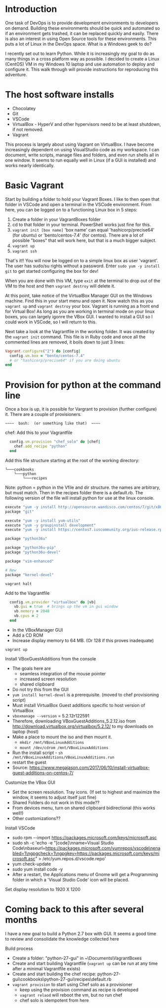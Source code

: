 # Introduction
One task of DevOps is to provide development environments to developers on demand. Building these environments should be quick and automated so if an environment gets trashed, it can be replaced quickly and easily. There is also an interest in using Open Source tools for these environments. This puts a lot of Linux in the DevOps space. What is a Windows geek to do?

I recently set out to learn Python. While it is increasingly my goal to do as many things in a cross platform way as possible. I decided to create a Linux (CentOS) VM in my Windows 10 laptop and use automation to deploy and configure it. This walk through will provide instructions for reproducing this adventure.

# The host software installs
* Chocolatey
* Git
* VSCode
* VirtualBox - HyperV and other hypervisors need to be at least shutdown, if not removed.
* Vagrant

This process is largely about using Vagrant on VirtualBox. I have become increasingly dependent on using VisualStudio code as my workspace. I can document, write scripts, manage files and folders, and even run shells all in one window. It seems to run equally well in Linux (if a GUI is installed) and works nearly identically.

# Basic Vagrant
Start by building a folder to hold your Vagrant Boxes. I like to then open that folder in VSCode and open a terminal in the VSCode environment. From here, you can be logged on to a functioning Linux box in 5 steps:
1. Create a folder in your VagrantBoxes folder
2. cd to that folder in your terminal. PowerShell works just fine for this.
3. `vagrant init [box name]` 'box name' can equal 'hashicorp/precise64' (for ubuntu) or 'bento/centos-7.4' (for centos). There are a lot of possible "boxes" that will work here, but that is a much bigger subject.
4. `vagrant up`
5. `vagrant ssh`

That's it!!  You will now be logged on to a simple linux box as user 'vagrant'. The user has sudo/su rights without a password. Enter `sudo yum -y install git` to get started configuring the box for dev!

When you are done with this VM, type `exit` at the terminal to drop out of the VM to the host and then `vagrant destroy` will delete it.

At this point, take notice of the VirtualBox Manager GUI on the Windows machine. Find this in your start menu and open it. Now watch this as you `vagrant up` and `vagrant destroy` your box. Vagrant is running as a front end for Virtual Box! As long as you are working in terminal mode on your linux boxes, you can largely igonre the VBox GUI. I wanted to install a GUI so I could work in VSCode, so I will return to this.

Next take a look at the Vagrantfile in the working folder. It was created by the `vagrant init` command. This file is in Ruby code and once all the commented lines are removed, it boils down to just 3 lines:

```ruby
Vagrant.configure("2") do |config|
  config.vm.box = "bento/centos-7.4" 
  # or "hashicorp/precise64" if you are doing ubuntu
end
```

# Provision for python at the command line
Once a box is up, it is possible for Vargrant to provision (further configure) it. There are a couple of provisioners. 

~~~~~~~~~~~~~~~~~~~~~~~~~~~~~~~~~~~~~~~~~~~
~~~~  bash:  (or something like that)  ~~~~
~~~~~~~~~~~~~~~~~~~~~~~~~~~~~~~~~~~~~~~~~~~

chef:
Add this to your Vagrantfile
```ruby
  config.vm.provision "chef_solo" do |chef|
    chef.add_recipe "python"
  end
```
Add this file structure starting at the root of the working directory:
```
└───cookbooks
    └───python
        └───recipes
```
Note: python = python in the Vfile and dir structure. the names are arbitrary, but must match. Then in the recipes folder there is a default.rb. The following version of the file will install python for use at the linux console.
```ruby
execute "yum -y install http://opensource.wandisco.com/centos/7/git/x86_64/wandisco-git-release-7-2.noarch.rpm"
package "git"

execute "yum -y install yum-utils"
execute "yum -y groupinstall development"
execute "yum -y install https://centos7.iuscommunity.org/ius-release.rpm"

package "python36u"

package "python36u-pip"
package "python36u-devel"

package "vim-enhanced"

# New
package "kernel-devel"
```

`vagrant halt`

Add to the Vagrantfile
```ruby
  config.vm.provider "virtualbox" do |vb|
    vb.gui = true  # brings up the vm in gui window
    vb.memory = 2048
    vb.cpus = 2
  end
```
* In the VBoxManager GUI
* Add a CD ROM
* Increase display memory to 64 MB. (Or 128 if this proves inadequate)

`vagrant up`

Install VBoxGuestAdditions from the console
* The goals here are
  * seamless integration of the mouse pointer
  * increased screen resolution 
  * shared clipboard
* Do not try this from the GUI
* `yum install kernel-devel` is a prerequisite. (moved to chef provisioning script)
* Must install VirtualBox Guest additions specific to host version of VirtualBox
* `vboxmanage --version`  = 5.2.12r122591
* Therefore, downloading VBoxGuestAdditions_5.2.12.iso from http://download.virtualbox.org/virtualbox/5.2.12/ to my downloads on laptop (host)
* Make a place to mount the iso and then mount it.
  * `mkdir /mnt/VBoxLinuxAdditions`
  * `mount /dev/cdrom /mnt/VBoxLinuxAdditions`
* Run the install script - `sh /mnt/VBoxLinuxAdditions/VBoxLinuxAdditions.run`
* restart the guest
* Source:  https://www.megajason.com/2017/06/10/install-virtualbox-guest-additions-on-centos-7/

Customize the VBox GUI
* Set the screen resolution. Tray icons. (If set to highest and maximize the window, it seems to adjust itself just fine)
* Shared Folders do not work in this mode??
* From devices menu, turn on shared clipboard bidirectional (this works well!)
* Other customizations??

Install VSCode
* sudo rpm --import https://packages.microsoft.com/keys/microsoft.asc
* sudo sh -c 'echo -e "[code]\nname=Visual Studio Code\nbaseurl=https://packages.microsoft.com/yumrepos/vscode\nenabled=1\ngpgcheck=1\ngpgkey=https://packages.microsoft.com/keys/microsoft.asc" > /etc/yum.repos.d/vscode.repo'
* yum check-update
* sudo yum install code -y
* After a restart, the Applications menu of Gnome will get a Programming folder in which a 'Visual Studio Code' icon will be placed.

Set display resolution to 1920 X 1200

# Coming back to this after several months
I have a new goal to build a Python 2.7 box with GUI. It seems a good time to review and consolidate the knowledge collected here

Build process
* Create a folder:  "python-27-gui" in ~\Documents\VagrantBoxes
* Create and start building Vagrantfile (`vagrant up` can be run at any time after a minimal Vagrantfile exists)
* Create and start building the chef recipe: python-27-gui\cookbooks\python-27-gui\recipes\default.rb
* `vagrant provision` to start using Chef solo as a provisioner
  * keep using the provision command as recipe is developed
  * `vagrant relaod` will reboot the vm, but no run chef
  * chef solo is idempotent from here
  